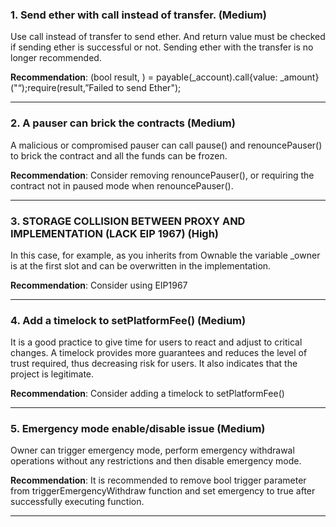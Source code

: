 ### 1. Send ether with call instead of transfer. (Medium)

Use call instead of transfer to send ether. And return value must be checked
if sending ether is successful or not. Sending ether with the transfer is no
longer recommended.

**Recommendation**:  (bool result, ) = payable(_account).call{value: _amount}("“);require(result,”Failed to send Ether");

---
### 2. A pauser can brick the contracts (Medium)

A malicious or compromised pauser can call pause() and
renouncePauser() to brick the contract and all the funds can be frozen.

**Recommendation**:  Consider removing renouncePauser(), or requiring the contract not in paused mode when renouncePauser().

---
### 3. STORAGE COLLISION BETWEEN PROXY AND IMPLEMENTATION (LACK EIP 1967) (High)

In this case, for example, as you inherits from Ownable the variable _owner
is at the first slot and can be overwritten in the implementation.

**Recommendation**: Consider using EIP1967

---
### 4. Add a timelock to setPlatformFee() (Medium)

It is a good practice to give time for users to react and adjust to critical
changes. A timelock provides more guarantees and reduces the level of trust
required, thus decreasing risk for users. It also indicates that the project is
legitimate.

**Recommendation**: Consider adding a timelock to setPlatformFee()

---
### 5. Emergency mode enable/disable issue (Medium)

Owner can trigger emergency mode, perform emergency withdrawal operations without any restrictions and then disable emergency mode.

**Recommendation**: It is recommended to remove bool trigger parameter from triggerEmergencyWithdraw function and set emergency to true after successfully 
executing function.

---
